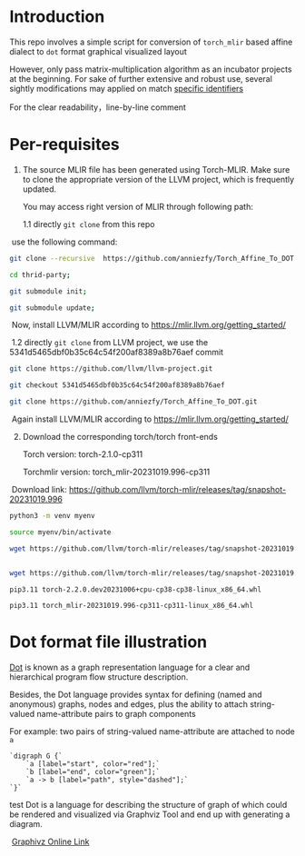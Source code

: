 #  Introduction

This repo involves a simple script for conversion of  `torch_mlir`  based affine dialect to `dot`  format graphical visualized  layout

However, only pass matrix-multiplication algorithm as an incubator projects at the beginning. For sake of further extensive and robust use, several sightly modifications  may applied on match  [specific identifiers](https://github.com/anniezfy/Torch_Affine_To_DOT/blob/main/MlirConversionDot/main.cpp#L82C1-L82C12)

For the clear readability，line-by-line comment 

# Per-requisites

1. The source MLIR file has been generated using Torch-MLIR. Make sure to clone the appropriate version of the LLVM project, which is frequently updated.

   You may access right version of MLIR through following path:

   1.1 directly `git clone` from this repo

​	use the following command:

```bash
git clone --recursive  https://github.com/anniezfy/Torch_Affine_To_DOT.git

cd thrid-party;

git submodule init;

git submodule update;

```

​       Now, install LLVM/MLIR according to https://mlir.llvm.org/getting_started/

​     1.2  directly `git clone` from LLVM project, we use the 5341d5465dbf0b35c64c54f200af8389a8b76aef commit

```bash
git clone https://github.com/llvm/llvm-project.git

git checkout 5341d5465dbf0b35c64c54f200af8389a8b76aef 

git clone https://github.com/anniezfy/Torch_Affine_To_DOT.git
```

​    Again  install LLVM/MLIR according to https://mlir.llvm.org/getting_started/

2. Download the corresponding torch/torch front-ends

   Torch version: torch-2.1.0-cp311

   Torchmlir version: torch_mlir-20231019.996-cp311

​       Download link: https://github.com/llvm/torch-mlir/releases/tag/snapshot-20231019.996

```bash
python3 -m venv myenv

source myenv/bin/activate

wget https://github.com/llvm/torch-mlir/releases/tag/snapshot-20231019.996/torch-2.2.0.dev20231006+cpu-cp38-cp38-linux_x86_64.whl


wget https://github.com/llvm/torch-mlir/releases/tag/snapshot-20231019.996/torch_mlir-20231019.996-cp311-cp311-linux_x86_64.whl

pip3.11 torch-2.2.0.dev20231006+cpu-cp38-cp38-linux_x86_64.whl

pip3.11 torch_mlir-20231019.996-cp311-cp311-linux_x86_64.whl
```
# Dot format file illustration

[Dot](https://graphviz.org/doc/info/lang.html) is known as a graph representation  language for  a clear and hierarchical  program flow structure description.

Besides, the Dot language provides syntax for defining (named and anonymous) graphs, nodes and edges, plus the ability to attach string-valued name-attribute pairs to graph components

For example:  two pairs of string-valued name-attribute are attached to node `a`

```
`digraph G {`
    `a [label="start", color="red"];`
    `b [label="end", color="green"];`
    `a -> b [label="path", style="dashed"];`
`}`
```
test
Dot is a language for describing the structure of graph of which could be rendered and visualized via Graphviz Tool and end 	up with generating a diagram.

​          [Graphivz Online  Link](https://dreampuf.github.io/GraphvizOnline/#graph%20ER%20%7B%20node%20%5Bshape%3Dbox%5D%3B%20course%3B%20institute%3B%20student%3B%20node%20%5Bshape%3Dellipse%5D%3B%20%7Bnode%20%5Blabel%3D%22name%22%5D%20name0%3B%20name1%3B%20name2%3B%7D%20code%3B%20grade%3B%20number%3B%20node%20%5Bshape%3Ddiamond%2Cstyle%3Dfilled%2Ccolor%3Dlightgrey%5D%3B%20%22C-I%22%3B%20%22S-C%22%3B%20%22S-I%22%3B%20name0%20--%20course%3B%20code%20--%20course%3B%20course%20--%20%22C-I%22%20%5Blabel%3D%22n%22%2Clen%3D1.00%5D%3B%20%22C-I%22%20--%20institute%20%5Blabel%3D%221%22%2Clen%3D1.00%5D%3B%20institute%20--%20name1%3B%20institute%20--%20%22S-I%22%20%5Blabel%3D%221%22%2Clen%3D1.00%5D%3B%20%22S-I%22%20--%20student%20%5Blabel%3D%22n%22%2Clen%3D1.00%5D%3B%20student%20--%20grade%3B%20student%20--%20name2%3B%20student%20--%20number%3B%20student%20--%20%22S-C%22%20%5Blabel%3D%22m%22%2Clen%3D1.00%5D%3B%20%22S-C%22%20--%20course%20%5Blabel%3D%22n%22%2Clen%3D1.00%5D%3B%20fontsize%3D20%3B%20label%20%3D%20%22%5Cn%5CnEntity%20Relation%20Diagram%5Cndrawn%20by%20NEATO%22%3B%20%7D)
